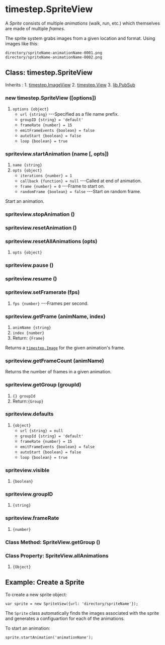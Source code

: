# timestep.SpriteView

A *Sprite* consists of multiple *animations* (walk, run,
etc.) which themselves are made of multiple *frames*.

The sprite system grabs images from a given location and
format. Using images like this:

~~~
directory/spriteName-animationName-0001.png
directory/spriteName-animationName-0002.png
~~~

## Class: timestep.SpriteView

Inherits
:    1. [timestep.ImageView](./timestep-imageview.html)
     2. [timestep.View](./timestep-view.html)
     3. [lib.PubSub](./lib-pubsub.html)

### new timestep.SpriteView ([options])
1. `options {object}`
	* `url {string}` ---Specified as a file name prefix.
	* `groupID {string} = 'default'`
	* `frameRate {number} = 15`
	* `emitFrameEvents {boolean} = false`
	* `autoStart {boolean} = false`
	* `loop {boolean} = true`

### spriteview.startAnimation (name [, opts])
1. `name {string}`
2. `opts {object}`
	* `iterations {number} = 1`
	* `callback {function} = null` ---Called at end of animation.
	* `frame {number} = 0` ---Frame to start on.
	* `randomFrame {boolean} = false` ---Start on random frame.

Start an animation.

### spriteview.stopAnimation ()

### spriteview.resetAnimation ()

### spriteview.resetAllAnimations (opts)
1. `opts {object}`

### spriteview.pause ()

### spriteview.resume ()

### spriteview.setFramerate (fps)
1. `fps {number}` ---Frames per second.

### spriteview.getFrame (animName, index)
1. `animName {string}`
2. `index {number}`
3. Return: `{Frame}`

Returns a [`timestep.Image`](./timestep-image.html) for the
given animation's frame.

### spriteview.getFrameCount (animName)

Returns the number of frames in a given animation.

### spriteview.getGroup (groupId)
1. `{} groupId`
2. Return:`{Group}`

### spriteview.defaults
1. `{object}`
	* `url {string} = null`
	* `groupId {string} = 'default'`
	* `frameRate {number} = 15`
	* `emitFrameEvents {boolean} = false`
	* `autoStart {boolean} = false`
	* `loop {boolean} = true`

### spriteview.visible
1. `{boolean}`

### spriteview.groupID
1. `{string}`

### spriteview.frameRate
1. `{number}`



### Class Method: SpriteView.getGroup ()

### Class Property: SpriteView.allAnimations
1. `{Object}`


## Example: Create a Sprite

To create a new sprite object:

~~~
var sprite = new SpriteView({url: 'directory/spriteName'});
~~~

The `Sprite` class automatically finds the images associated
with the sprite and generates a configuartion for each of
the animations.

To start an animation:

~~~
sprite.startAnimation('animationNane');
~~~
